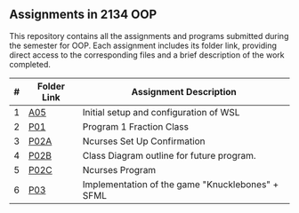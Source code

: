 ## Assignments in 2134 OOP

This repository contains all the assignments and programs submitted during the semester for OOP. Each assignment includes its folder link, providing direct access to the corresponding files and a brief description of the work completed.

|  #  | Folder Link   | Assignment Description  |
| :-: | -----------   | ----------------------- |
|  1  | [A05](A05/)   | Initial setup and configuration of WSL |
|  2  | [P01](P01/)   | Program 1 Fraction Class|
|  3  | [P02A](P02A/) | Ncurses Set Up Confirmation        |
|  4  | [P02B](P02B/) | Class Diagram	outline for future program. |
|  5  | [P02C](P02A)  | Ncurses Program       |
|  6  | [P03](P03/)   | Implementation of the game "Knucklebones" + SFML|

